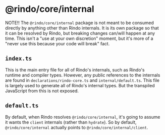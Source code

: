 # @rindo/core/internal

NOTE!! The `@rindo/core/internal` package is not meant to be consumed directly by anything other than Rindo internals. It is its own package so that it can be resolved by Rindo, but breaking changes can/will happen at any time. This isn't a "use at your own discretion" moment, but it's more of a "never use this because your code will break" fact.


## `index.ts`

This is the main entry file for all of Rindo's internals, such as Rindo's runtime and compiler types. However, any public references to the internals are found in `declarations/rindo-core.ts` and `internal/default.ts`. This file is largely used to generate all of Rindo's internal types. But the transpiled JavaScript from this is not exposed.


## `default.ts`

By default, when Rindo resolves `@rindo/core/internal`, it's going to assume it wants the `client` internals (rather than `hydrate`). So by default, `@rindo/core/internal` actually points to `@rindo/core/internal/client`.
